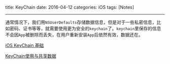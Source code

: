 title: KeyChain
date: 2016-04-12 
categories: iOS
tags: [Notes]

---

通常情况下，我们用`NSUserDefaults`存储数据信息，但是对于一些私密信息，比如密码、证书等等，就需要使用更为安全的`keychain`了。`keychain`里保存的信息不会因`App`被删除而丢失，在用户重新安装`App`后依然有效，数据还在。

<!-- more --> 

[iOS KeyChain 基础](https://cnbin.github.io/blog/2015/08/18/ios-keychain-ji-chu/)

[KeyChain使用与共享数据](http://blog.csdn.net/ibcker/article/details/24839143)